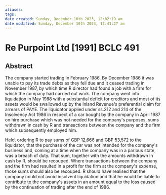 ```yaml
---
aliases: 
tags: 
date created: Sunday, December 10th 2023, 12:02:19 am
date modified: Sunday, December 10th 2023, 12:41:27 am
---
```


# Re Purpoint Ltd [1991] BCLC 491

## Abstract

The company started trading in February 1986. By December 1986 it was unable to pay its trade debts as they fell due and it ceased trading in November 1987, by which time R director had found a job with a firm for which the company had carried out work. The company went into liquidation in May 1988 with a substantial deficit for creditors and most of its assets would be swallowed up by the Inland Revenue's preferential claim for arrears of PAYE. The liquidator applied under ss.212 and 214 of the Insolvency Act 1986 in respect of a car bought by the company in April 1987 on hire purchase which was not needed for the company's purposes, sums withdrawn in cash by R and transactions between the company and the firm which subsequently employed him.

Held, ordering R to pay sums of GBP 12,666 and GBP 53,572 to the liquidator, that the purchase of the car was not intended for the company's business and, coming at a time when the company was in a parlous state, was a breach of duty. That sum, together with the amounts withdrawn in cash by R, should be recouped. Where transactions between the company and the firm had resulted in a profit for the firm at the company's expense, those sums should also be recouped. R should have realised that the company could not avoid insolvent liquidation and that he would be liable to contribute to the company's assets in an amount equal to the loss caused by the continuation of trading after the end of 1986.
